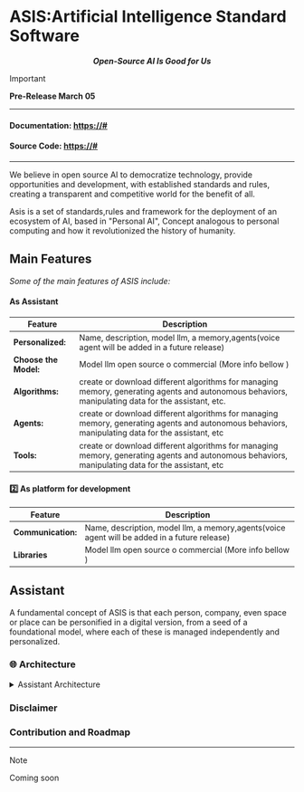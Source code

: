# <span>ASIS:Artificial Intelligence Standard Software </span>

<p align="center">
    <strong><em>Open-Source AI Is Good for Us</em></strong>
</p>

> [!IMPORTANT]
> **Pre-Release March 05**

---

#### **Documentation**: <a href="https://asis/#" target="_blank">https://#</a>

#### **Source Code**: <a href="https://#" target="_blank">https://#</a>

---

We believe in open source AI to democratize technology, provide opportunities and development,
with established standards and rules, creating a transparent and competitive world for the benefit of all.

Asis is a set of standards,rules and framework for the deployment of an ecosystem of AI, based in "Personal AI", Concept analogous to personal computing and how it revolutionized the history of humanity.

## Main Features

<p>
    <em>Some of the main features of ASIS include:</em>
</p>

#### As Assistant

| Feature               | Description                                                                                                                                        |
| --------------------- | -------------------------------------------------------------------------------------------------------------------------------------------------- |
| **Personalized:**     | Name, description, model llm, a memory,agents(voice agent will be added in a future release)                                                       |
| **Choose the Model:** | Model llm open source o commercial (More info bellow )                                                                                             |
| **Algorithms:**       | create or download different algorithms for managing memory, generating agents and autonomous behaviors, manipulating data for the assistant, etc. |
| **Agents:**           | create or download different algorithms for managing memory, generating agents and autonomous behaviors, manipulating data for the assistant, etc  |
| **Tools:**            | create or download different algorithms for managing memory, generating agents and autonomous behaviors, manipulating data for the assistant, etc  |

#### :two: As platform for development

| Feature            | Description                                                                                  |
| ------------------ | -------------------------------------------------------------------------------------------- |
| **Communication:** | Name, description, model llm, a memory,agents(voice agent will be added in a future release) |
| **Libraries**      | Model llm open source o commercial (More info bellow )                                       |

## Assistant

A fundamental concept of ASIS is that each person, company, even space or place can be personified in a digital version, from a seed of a foundational model, where each of these is managed independently and personalized.

### 🌐 Architecture

</a>
<details>
<summary>Assistant Architecture</summary>

![Assistant Architecture](/source/Frame1.png)

#### 🔨 System tools

These are tools by default:

- **Open stream:** Agent specialized for navigating the web, opening and working autonomously in programs.

- **Voice:** Personalize your assistant's voice, convert voices, and more.

- **Multimedia generator:** Agent specific for generating images and video, and modifying them.

- **Asis Chat:** Agent specific for chatting between assistants, exchanging information about patterns, schedules, and more, through a friend request.

> More tools will be added in the future

#### 💡 Memory

The memory of assistants will be managed by different algorithms for long-term and short-term storage of basic information.

> Images, videos, and more complicated algorithms will be added in the future.

#### :brain: Super Agent

The super agent is the main agent. It receives all the information from its environment, handles decisions, and communicates with the main model to solve complex problems in an autonomous and self-improving way.

#### 📖 Agents

An intelligent agent is an entity capable of perceiving its environment, processing such perceptions, and responding or acting in said environment in a rational manner to achieve objectives.

> We are interested in applying code from <a href=https://github.com/Significant-Gravitas/AutoGPT target="_blank">AutoGPT</a>, which is an open-source project for creating agents.

</details>

### Disclaimer

### Contribution and Roadmap

---

> [!Note]
> Coming soon
